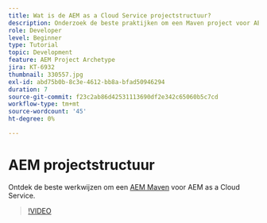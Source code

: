 ```yaml
---
title: Wat is de AEM as a Cloud Service projectstructuur?
description: Onderzoek de beste praktijken om een Maven project voor AEM as a Cloud Service te structureren.
role: Developer
level: Beginner
type: Tutorial
topic: Development
feature: AEM Project Archetype
jira: KT-6932
thumbnail: 330557.jpg
exl-id: abd75b0b-8c3e-4612-bb8a-bfad50946294
duration: 7
source-git-commit: f23c2ab86d42531113690df2e342c65060b5c7cd
workflow-type: tm+mt
source-wordcount: '45'
ht-degree: 0%

---
```


# AEM projectstructuur

Ontdek de beste werkwijzen om een [AEM Maven](https://experienceleague.adobe.com/docs/experience-manager-cloud-service/implementing/developing/aem-project-content-package-structure.html#developing) voor AEM as a Cloud Service.

>[!VIDEO](https://video.tv.adobe.com/v/330557?quality=12&learn=on)
